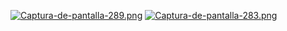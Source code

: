 [![Captura-de-pantalla-289.png](https://i.postimg.cc/FzGkV5Nw/Captura-de-pantalla-289.png)](https://postimg.cc/7JGLqRCN)
[![Captura-de-pantalla-283.png](https://i.postimg.cc/PJd8Drsm/Captura-de-pantalla-283.png)](https://postimg.cc/S2tsF4Ks)
